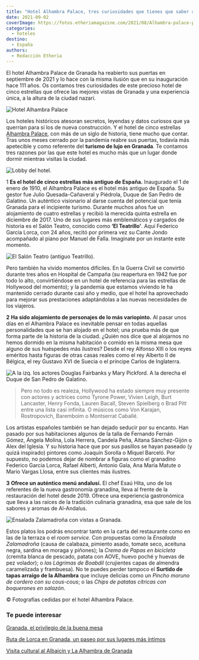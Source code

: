 ```yaml
---
title: "Hotel Alhambra Palace, tres curiosidades que tienes que saber antes de alojarte"
date: 2021-09-02
coverImage: https://fotos.etheriamagazine.com/2021/08/Alhambra-palace-panoramica.jpg
categories: 
  - hoteles
destino: 
  - España
authors: 
  - Redacción Etheria
---
```


El hotel Alhambra Palace de Granada ha reabierto sus puertas en septiembre de 2021 y lo hace con la misma ilusión que en su inauguración hace 111 años. Os contamos tres curiosidades de este precioso hotel de cinco estrellas que ofrece las mejores vistas de Granada y una experiencia única, a la altura de la ciudad nazarí.

![Hotel Alhambra Palace](https://fotos.etheriamagazine.com/2021/08/Alhambra-palace-panoramica.jpg "Hotel Alhambra Palace.")

Los hoteles históricos atesoran secretos, leyendas y datos curiosos que ya querrían para 
sí los de nueva construcción. Y el hotel de cinco estrellas [Alhambra 
Palace](https://www.h-alhambrapalace.es/es/), con más de un siglo de historia, tiene 
mucho que contar. Tras unos meses cerrado por la pandemia reabre sus puertas, todavía 
más apetecible y como referente del **turismo de lujo en Granada**. Te contamos tres 
razones por las que este hotel es mucho más que un lugar donde dormir mientras visitas 
la ciudad. 

![Lobby del hotel.](https://fotos.etheriamagazine.com/2021/08/alhambra-palace-lobby.jpg "Lobby del hotel.")

1 **Es el hotel de cinco estrellas más antiguo de España.** Inaugurado el 1 de enero de 
1910, el Alhambra Palace es el hotel más antiguo de España. Su gestor fue Julio 
Quesada-Cañaveral y Piédrola, Duque de San Pedro de Galatino. Un auténtico visionario al 
darse cuenta del potencial que tenía Granada para el incipiente turismo. Durante muchos 
años fue un alojamiento de cuatro estrellas y recibió la merecida quinta estrella en 
diciembre de 2017. Uno de sus lugares más emblemáticos y cargados de historia es el 
Salón Teatro, conocido como **‘El Teatrillo’**. Aquí Federico García Lorca, con 24 años, 
recitó por primera vez su Cante Jondo acompañado al piano por Manuel de Falla. Imagínate 
por un instante este momento. 

![El Salón Teatro (antiguo Teatrillo).](https://fotos.etheriamagazine.com/2021/08/Alhambra-palace-teatrillo.jpg "El Salón Teatro (antiguo Teatrillo).")

Pero también ha vivido momentos difíciles. En la Guerra Civil se convirtió durante tres 
años en Hospital de Campaña (su reapertura en 1942 fue por todo lo alto, convirtiéndose 
en un hotel de referencia para las estrellas de Hollywood del momento); y la pandemia 
que estamos viviendo le ha mantenido cerrado durante casi año y medio, que el hotel ha 
aprovechado para mejorar sus prestaciones adaptándolas a las nuevas necesidades de los 
viajeros. 

**2** **Ha sido alojamiento de personajes de lo más variopinto.** Al pasar unos días en 
el Alhambra Palace es inevitable pensar en todas aquellas personalidades que se han 
alojado en el hotel; una prueba más de que forma parte de la historia de la ciudad. 
¿Quién nos dice que al alojarnos no hemos dormido en la misma habitación o comido en la 
misma mesa que alguno de sus huéspedes más ilustres? Desde el rey Alfonso XIII o los 
reyes eméritos hasta figuras de otras casas reales como el rey Alberto II de Bélgica, el 
rey Gustavo XVI de Suecia o el príncipe Carlos de Inglaterra. 

![A la izq. los actores Douglas Fairbanks y Mary Pickford. A la derecha el Duque de San Pedro de Galatino.](https://fotos.etheriamagazine.com/2021/08/alhambra-palace-fotos-antiguas.jpg "A la izq. los actores Douglas Fairbanks y Mary Pickford. A la derecha el Duque de San Pedro de Galatino.")

> Pero no todo es realeza, Hollywood ha estado siempre muy presente con actores y actrices 
> como Tyrone Power, Vivien Leigh, Burt Lancaster, Henry Fonda, Lauren Bacall, Steven 
> Spielberg o Brad Pitt entre una lista casi infinita. O músicos como Von Karajan, 
> Rostropovich, Baremboim o Montserrat Caballé. 

Los artistas españoles también se han dejado seducir por su encanto. Han pasado por sus 
habitaciones algunos de la talla de Fernando Fernán Gómez, Ángela Molina, Lola Herrera, 
Candela Peña, Aitana Sánchez-Gijón o Alex del Iglesia. Y su historia hace que por sus 
pasillos se hayan paseado (y quizá inspirado) pintores como Joaquín Sorolla o Miquel 
Barceló. Por supuesto, no podemos dejar de nombrar a figuras como el granadino Federico 
García Lorca, Rafael Alberti, Antonio Gala, Ana María Matute o Mario Vargas Llosa, entre 
sus clientes más ilustres. 

**3** **Ofrece un auténtico menú andalusí.** El chef Esaú Hita, uno de los referentes de 
la nueva gastronomía granadina, lleva al frente de la restauración del hotel desde 2019. 
Ofrece una experiencia gastronómica que lleva a las raíces de la tradición culinaria 
granadina, esa que sale de los sabores y aromas de Al-Andalus. 

![Ensalada Zalamadroña con vistas a Granada.](https://fotos.etheriamagazine.com/2021/08/Alhambra-palace-gastronomia.jpg "Ensalada Zalamadroña con vistas a Granada.")

Estos platos los podrás encontrar tanto en la carta del restaurante como en las de la 
terraza o el _room service_. Con propuestas como la _Ensalada Zalamadroña_ (causa de 
calabaza, pimiento asado, tomate seco, aceituna negra, sardina en moraga y piñones); la 
_Crema de Papas en bicicleta_ (cremita blanca de pescado, patata con AOVE, huevo poché y 
huevas de pez volador); o _las Lágrimas de Boabdil_ (crujientes capas de almendra 
caramelizada y frambuesa). No te puedes perder tampoco el **Surtido de tapas arraigo de 
la Alhambra** que incluye delicias como un _Pincho moruno de cordero con su cous-cous_; 
o las _Chips de patatas cítricas con boquerones en salazón_. 

© Fotografías cedidas por el hotel Alhambra Palace. 

### Te puede interesar

[Granada, el privilegio de la buena 
mesa](https://etheriamagazine.com/2020/10/30/restaurantes-bares-de-granada-y-visitas-para-mujeres/) 

[Ruta de Lorca en Granada, un paseo por sus lugares más 
íntimos](https://etheriamagazine.com/2020/10/07/ruta-cultural-granada-de-garcia-lorca/) 

[Visita cultural al Albaicín y La Alhambra de 
Granada](https://etheriamagazine.com/2020/05/29/48-horas-en-el-albayzin-y-la-alhambra/)
